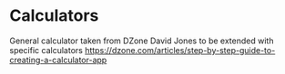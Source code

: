 # Calculators
General calculator taken from DZone David Jones to be extended with specific calculators 
https://dzone.com/articles/step-by-step-guide-to-creating-a-calculator-app